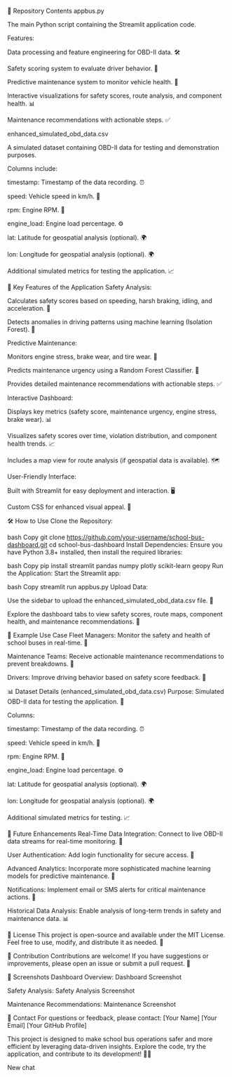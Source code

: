 📂 Repository Contents
appbus.py

The main Python script containing the Streamlit application code.

Features:

Data processing and feature engineering for OBD-II data. 🛠️

Safety scoring system to evaluate driver behavior. 🚦

Predictive maintenance system to monitor vehicle health. 🔧

Interactive visualizations for safety scores, route analysis, and component health. 📊

Maintenance recommendations with actionable steps. ✅

enhanced_simulated_obd_data.csv

A simulated dataset containing OBD-II data for testing and demonstration purposes.

Columns include:

timestamp: Timestamp of the data recording. ⏰

speed: Vehicle speed in km/h. 🚗

rpm: Engine RPM. 🔄

engine_load: Engine load percentage. ⚙️

lat: Latitude for geospatial analysis (optional). 🌍

lon: Longitude for geospatial analysis (optional). 🌍

Additional simulated metrics for testing the application. 📈

🚀 Key Features of the Application
Safety Analysis:

Calculates safety scores based on speeding, harsh braking, idling, and acceleration. 🚦

Detects anomalies in driving patterns using machine learning (Isolation Forest). 🤖

Predictive Maintenance:

Monitors engine stress, brake wear, and tire wear. 🔧

Predicts maintenance urgency using a Random Forest Classifier. 🌳

Provides detailed maintenance recommendations with actionable steps. ✅

Interactive Dashboard:

Displays key metrics (safety score, maintenance urgency, engine stress, brake wear). 📊

Visualizes safety scores over time, violation distribution, and component health trends. 📈

Includes a map view for route analysis (if geospatial data is available). 🗺️

User-Friendly Interface:

Built with Streamlit for easy deployment and interaction. 🖥️

Custom CSS for enhanced visual appeal. 🎨

🛠️ How to Use
Clone the Repository:

bash
Copy
git clone https://github.com/your-username/school-bus-dashboard.git
cd school-bus-dashboard
Install Dependencies:
Ensure you have Python 3.8+ installed, then install the required libraries:

bash
Copy
pip install streamlit pandas numpy plotly scikit-learn geopy
Run the Application:
Start the Streamlit app:

bash
Copy
streamlit run appbus.py
Upload Data:

Use the sidebar to upload the enhanced_simulated_obd_data.csv file. 📂

Explore the dashboard tabs to view safety scores, route maps, component health, and maintenance recommendations. 🚀

🚌 Example Use Case
Fleet Managers: Monitor the safety and health of school buses in real-time. 🚦

Maintenance Teams: Receive actionable maintenance recommendations to prevent breakdowns. 🔧

Drivers: Improve driving behavior based on safety score feedback. 🚗

📊 Dataset Details (enhanced_simulated_obd_data.csv)
Purpose: Simulated OBD-II data for testing the application. 🧪

Columns:

timestamp: Timestamp of the data recording. ⏰

speed: Vehicle speed in km/h. 🚗

rpm: Engine RPM. 🔄

engine_load: Engine load percentage. ⚙️

lat: Latitude for geospatial analysis (optional). 🌍

lon: Longitude for geospatial analysis (optional). 🌍

Additional simulated metrics for testing. 📈

🚀 Future Enhancements
Real-Time Data Integration: Connect to live OBD-II data streams for real-time monitoring. 📡

User Authentication: Add login functionality for secure access. 🔐

Advanced Analytics: Incorporate more sophisticated machine learning models for predictive maintenance. 🤖

Notifications: Implement email or SMS alerts for critical maintenance actions. 📨

Historical Data Analysis: Enable analysis of long-term trends in safety and maintenance data. 📊

📜 License
This project is open-source and available under the MIT License. Feel free to use, modify, and distribute it as needed. 📄

🤝 Contribution
Contributions are welcome! If you have suggestions or improvements, please open an issue or submit a pull request. 🙌

📸 Screenshots
Dashboard Overview:
Dashboard Screenshot

Safety Analysis:
Safety Analysis Screenshot

Maintenance Recommendations:
Maintenance Screenshot

📧 Contact
For questions or feedback, please contact:
[Your Name]
[Your Email]
[Your GitHub Profile]

This project is designed to make school bus operations safer and more efficient by leveraging data-driven insights. Explore the code, try the application, and contribute to its development! 🚌✨

New chat
